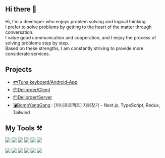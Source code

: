 ## Hi there 👋
Hi, I'm a developer who enjoys problem solving and logical thinking.<br> 
I prefer to solve problems by getting to the heart of the matter through conversation. <br> 
I value good communication and cooperation, and I enjoy the process of solving problems step by step. <br> 
Based on these strengths, I am constantly striving to provide more considerate services.<br> 

## Projects
- [🐟Tuna keyboard/Android-App](https://github.com/coco8j/TunaKeyboard-Andorid-App) 
- [📦Deliorder/Client](https://github.com/DeliOrder/DeliOrder-Client)
- [📦Deliorder/Server](https://github.com/DeliOrder/DeliOrder-Server)
- [💣BombYangGang](https://github.com/allansad/BombYangGang) : [미니프로젝트] 지뢰찾기 - Next.js, TypeScript, Redux, Tailwind


## My Tools ⚒️
<img src="https://img.shields.io/badge/javascript-F7DF1E?style=for-the-badge&logo=javascript&logoColor=black"> <img src="https://img.shields.io/badge/typescript-3178C6?style=for-the-badge&logo=typescript&logoColor=white"> <img src="https://img.shields.io/badge/react-61DAFB?style=for-the-badge&logo=react&logoColor=black"> <img src="https://img.shields.io/badge/electron-47848F?style=for-the-badge&logo=electron&logoColor=black"> <img src="https://img.shields.io/badge/zustand-54283c?style=for-the-badge&logo=zustand&logoColor=black"> <img src="https://img.shields.io/badge/tailwind-06B6D4?style=for-the-badge&logo=tailwindcss&logoColor=black">

<img src="https://img.shields.io/badge/next.js-000000?style=for-the-badge&logo=nextdotjs&logoColor=white"> <img src="https://img.shields.io/badge/node.js-339933?style=for-the-badge&logo=Node.js&logoColor=white"> <img src="https://img.shields.io/badge/express-000000?style=for-the-badge&logo=express&logoColor=white"> <img src="https://img.shields.io/badge/axios-5A29E4?style=for-the-badge&logo=axios&logoColor=white"> <img src="https://img.shields.io/badge/mongodb-47A248?style=for-the-badge&logo=mongodb&logoColor=white"> <img src="https://img.shields.io/badge/mongoose-880000?style=for-the-badge&logo=mongoose&logoColor=white">



